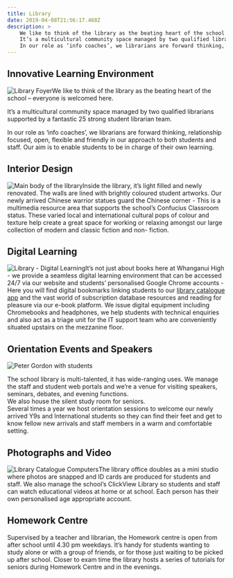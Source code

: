 ```yaml
---
title: Library
date: 2019-04-08T21:56:17.468Z
description: >
    We like to think of the library as the beating heart of the school – everyone is welcomed here.
    It’s a multicultural community space managed by two qualified librarians supported by a fantastic 25 strong student librarian team.
    In our role as ‘info coaches’, we librarians are forward thinking, relationship focused, open, flexible and friendly in our approach to both students and staff. Our aim is to enable students to be in charge of their own learning.
---
```

## Innovative Learning Environment

![Library Foyer](/uploads/57abb1a0ff2a7c38fb001230/IMG_0022.jpg)We like to think of the library as the beating heart of the school – everyone is welcomed here.

It’s a multicultural community space managed by two qualified librarians supported by a fantastic 25 strong student librarian team.

In our role as ‘info coaches’, we librarians are forward thinking, relationship focused, open, flexible and friendly in our approach to both students and staff. Our aim is to enable students to be in charge of their own learning.

## Interior Design

![Main body of the library](/uploads/57abb1beb8d39a2071001245/IMG_0032.jpg)Inside the library, it’s light filled and newly renovated. The walls are lined with brightly coloured student artworks. Our newly arrived Chinese warrior statues guard the Chinese corner - This is a multimedia resource area that supports the school’s Confucius Classroom status. These varied local and international cultural pops of colour and texture help create a great space for working or relaxing amongst our large collection of modern and classic fiction and non- fiction.

## Digital Learning

![Library - Digital Learning](/uploads/57abb1d8ff2a7c38fb001232/library_chromebooks.jpg)It’s not just about books here at Whanganui High - we provide a seamless digital learning environment that can be accessed 24/7 via our website and students’ personalised Google Chrome accounts - Here you will find digital bookmarks linking students to our [library catalogue app](http://library.whs.ac.nz/) and the vast world of subscription database resources and reading for pleasure via our e-book platform. We issue digital equipment including Chromebooks and headphones, we help students with technical enquiries and also act as a triage unit for the IT support team who are conveniently situated upstairs on the mezzanine floor.

## Orientation Events and Speakers

![Peter Gordon with students](/uploads/57abb1f1b8d39a2071001247/IMG_0006.jpg)

The school library is multi-talented, it has wide-ranging uses. We manage the staff and student web portals and we’re a venue for visiting speakers, seminars, debates, and evening functions.  
We also house the silent study room for seniors.  
Several times a year we host orientation sessions to welcome our newly arrived Y9s and International students so they can find their feet and get to know fellow new arrivals and staff members in a warm and comfortable setting.

## Photographs and Video

![Library Catalogue Computers](/uploads/57abb20cff2a7c38fb001234/IMG_0023.jpg)The library office doubles as a mini studio where photos are snapped and ID cards are produced for students and staff. We also manage the school’s ClickView Library so students and staff can watch educational videos at home or at school. Each person has their own personalised age appropriate account.

## Homework Centre

Supervised by a teacher and librarian, the Homework centre is open from after school until 4.30 pm weekdays. It’s handy for students wanting to study alone or with a group of friends, or for those just waiting to be picked up after school. Closer to exam time the library hosts a series of tutorials for seniors during Homework Centre and in the evenings.